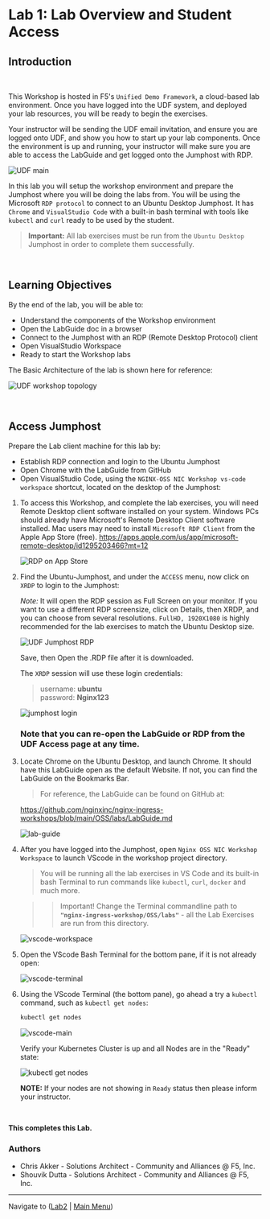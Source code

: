 # Lab 1: Lab Overview and Student Access

## Introduction

<br/>

This Workshop is hosted in F5's `Unified Demo Framework`, a cloud-based lab environment.  Once you have logged into the UDF system, and deployed your lab resources, you will be ready to begin the exercises.  

Your instructor will be sending the UDF email invitation, and ensure you are logged onto UDF, and show you how to start up your lab components.  Once the environment is up and running, your instructor will make sure you are able to access the LabGuide and get logged onto the Jumphost with RDP.

![UDF main](media/lab1_udf-main.png)

In this lab you will setup the workshop environment and prepare the Jumphost where you will be doing the labs from. You will be using the Microsoft `RDP protocol` to connect to an Ubuntu Desktop Jumphost.  It has `Chrome` and `VisualStudio Code` with a built-in bash terminal with tools like `kubectl` and `curl` ready to be used by the student.

> **Important:** All lab exercises must be run from the `Ubuntu Desktop` Jumphost in order to complete them successfully.

<br/>

## Learning Objectives 

By the end of the lab, you will be able to: 

- Understand the components of the Workshop environment
- Open the LabGuide doc in a browser
- Connect to the Jumphost with an RDP (Remote Desktop Protocol) client
- Open VisualStudio Workspace
- Ready to start the Workshop labs

The Basic Architecture of the lab is shown here for reference:

![UDF workshop topology](media/lab1_udf-lab-topology.png)

<br/>

## Access Jumphost

Prepare the Lab client machine for this lab by: 

- Establish RDP connection and login to the Ubuntu Jumphost
- Open Chrome with the LabGuide from GitHub
- Open VisualStudio Code, using the `NGINX-OSS NIC Workshop vs-code workspace` shortcut, located on the desktop of the Jumphost:


1. To access this Workshop, and complete the lab exercises, you will need Remote Desktop client software installed on your system. Windows PCs should already have Microsoft's Remote Desktop Client software installed. Mac users may need to install `Microsoft RDP Client` from the Apple App Store (free). https://apps.apple.com/us/app/microsoft-remote-desktop/id1295203466?mt=12

   ![RDP on App Store](media/lab1_rdp-applestore.png)

1. Find the Ubuntu-Jumphost, and under the `ACCESS` menu, now click on `XRDP` to login to the Jumphost:

   *Note:*  It will open the RDP session as Full Screen on your monitor.  If you want to use a different RDP screensize, click on Details, then XRDP, and you can choose from several resolutions.  `FullHD, 1920X1080` is highly recommended for the lab exercises to match the Ubuntu Desktop size.

   ![UDF Jumphost RDP](media/lab1_udf-jumphost-rdp.png)

   Save, then Open the .RDP file after it is downloaded.
   
     The `XRDP` session will use these login credentials:

   > username: **ubuntu**<br/>
   > password: **Nginx123**

   ![jumphost login](media/lab1_jumphost-login.png)

   ### Note that you can re-open the LabGuide or RDP from the UDF Access page at any time.


1. Locate Chrome on the Ubuntu Desktop, and launch Chrome.  It should have this LabGuide open as the default Website.  If not, you can find the LabGuide on the Bookmarks Bar.

   > For reference, the LabGuide can be found on GitHub at:

   https://github.com/nginxinc/nginx-ingress-workshops/blob/main/OSS/labs/LabGuide.md

   ![lab-guide](media/lab1_lab-guide-oss.png)

1. After you have logged into the Jumphost, open `Nginx OSS NIC Workshop Workspace` to launch VScode in the workshop project directory.

   > You will be running all the lab exercises in VS Code and its built-in bash Terminal to run commands like `kubectl`, `curl`, `docker` and much more.

   >> Important!  Change the Terminal commandline path to **`"nginx-ingress-workshop/OSS/labs"`** - all the Lab Exercises are run from this directory.

   ![vscode-workspace](media/lab1_vscode-workspace.png)

1. Open the VScode Bash Terminal for the bottom pane, if it is not already open:

   ![vscode-terminal](media/lab1_open-vscode-terminal.png)

1. Using the VScode Terminal (the bottom pane), go ahead a try a `kubectl` command, such as `kubectl get nodes`:

   ```bash
   kubectl get nodes
   ```


      ![vscode-main](media/lab1_vscode-main.png)

      Verify your Kubernetes Cluster is up and all Nodes are in the "Ready" state:

      ![kubectl get nodes](media/lab1_k-get-nodes.png)

      **NOTE:** If your nodes are not showing in `Ready` status then please inform your instructor.

<br/>

**This completes this Lab.**

### Authors
- Chris Akker - Solutions Architect - Community and Alliances @ F5, Inc.
- Shouvik Dutta - Solutions Architect - Community and Alliances @ F5, Inc.

-------------

Navigate to ([Lab2](../lab2/readme.md) | [Main Menu](../LabGuide.md))
